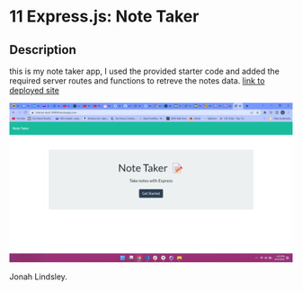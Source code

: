 # 11 Express.js: Note Taker



## Description
this is my note taker app, I used the provided starter code and added the required server routes and functions to retreve the notes data.
[link to deployed site](https://intense-dusk-58904.herokuapp.com/)



![deployed application screenshot](./Develop/assets/deployed-note-taker.png)

Jonah Lindsley.
